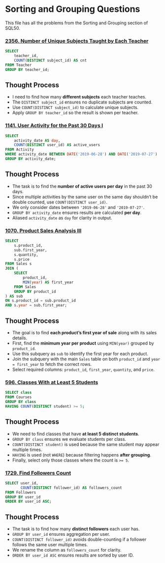# Sorting and Grouping Questions

This file has all the problems from the Sorting and Grouping section of SQL50. 

### [2356. Number of Unique Subjects Taught by Each Teacher](https://leetcode.com/problems/number-of-unique-subjects-taught-by-each-teacher/?envType=study-plan-v2&envId=top-sql-50)

```sql
SELECT 
    teacher_id, 
    COUNT(DISTINCT subject_id) AS cnt 
FROM Teacher 
GROUP BY teacher_id;
```
## Thought Process
- I need to find how many **different subjects** each teacher teaches.  
- The `DISTINCT subject_id` ensures no duplicate subjects are counted.  
- Use `COUNT(DISTINCT subject_id)` to calculate unique subjects.  
- Apply `GROUP BY teacher_id` so the result is shown per teacher.

### [1141. User Activity for the Past 30 Days I](https://leetcode.com/problems/user-activity-for-the-past-30-days-i/?envType=study-plan-v2&envId=top-sql-50)

```sql
SELECT 
    activity_date AS day,
    COUNT(DISTINCT user_id) AS active_users
FROM Activity
WHERE activity_date BETWEEN DATE('2019-06-28') AND DATE('2019-07-27')
GROUP BY activity_date;
```
## Thought Process
- The task is to find the **number of active users per day** in the past 30 days.  
- Since multiple activities by the same user on the same day shouldn’t be double counted, use `COUNT(DISTINCT user_id)`.  
- We only consider dates between `'2019-06-28'` and `'2019-07-27'`.  
- `GROUP BY activity_date` ensures results are calculated **per day**.  
- Aliased `activity_date` as `day` for clarity in output.

### [1070. Product Sales Analysis III](https://leetcode.com/problems/product-sales-analysis-iii/description/?envType=study-plan-v2&envId=top-sql-50)

```sql
SELECT 
    s.product_id, 
    sub.first_year, 
    s.quantity, 
    s.price 
FROM Sales s
JOIN (
    SELECT 
        product_id, 
        MIN(year) AS first_year 
    FROM Sales 
    GROUP BY product_id
) AS sub
ON s.product_id = sub.product_id 
AND s.year = sub.first_year;
```
## Thought Process
- The goal is to find **each product’s first year of sale** along with its sales details.  
- First, find the **minimum year per product** using `MIN(year)` grouped by `product_id`.  
- Use this subquery as `sub` to identify the first year for each product.  
- Join the subquery with the main `Sales` table on both `product_id` and `year = first_year` to fetch the correct rows.  
- Select required columns: `product_id`, `first_year`, `quantity`, and `price`.

### [596. Classes With at Least 5 Students](https://leetcode.com/problems/classes-with-at-least-5-students/description/?envType=study-plan-v2&envId=top-sql-50)

```sql
SELECT class 
FROM Courses 
GROUP BY class
HAVING COUNT(DISTINCT student) >= 5;
```
## Thought Process
- We need to find classes that have **at least 5 distinct students**.  
- `GROUP BY class` ensures we evaluate students per class.  
- `COUNT(DISTINCT student)` is used because the same student may appear multiple times.  
- `HAVING` is used (not `WHERE`) because filtering happens **after grouping**.  
- Finally, select only those classes where the count is `>= 5`.

### [1729. Find Followers Count](https://leetcode.com/problems/find-followers-count/description/?envType=study-plan-v2&envId=top-sql-50)

```sql
SELECT user_id, 
       COUNT(DISTINCT follower_id) AS followers_count 
FROM Followers
GROUP BY user_id 
ORDER BY user_id ASC;
```
## Thought Process
- The task is to find how many **distinct followers** each user has.  
- `GROUP BY user_id` ensures aggregation per user.  
- `COUNT(DISTINCT follower_id)` avoids double-counting if a follower follows the same user multiple times.  
- We rename the column as `followers_count` for clarity.  
- `ORDER BY user_id ASC` ensures results are sorted by user ID.
